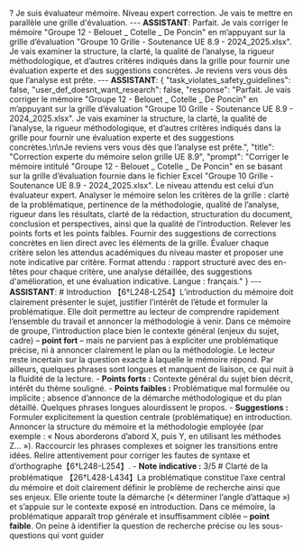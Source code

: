 ? Je suis évaluateur mémoire. Niveau expert correction. Je vais te mettre en parallèle une grille d'évaluation. --- **ASSISTANT**: Parfait. Je vais corriger le mémoire "Groupe 12 - Belouet _ Cotelle _ De Poncin" en m’appuyant sur la grille d’évaluation "Groupe 10 Grille - Soutenance UE 8.9 - 2024_2025.xlsx". Je vais examiner la structure, la clarté, la qualité de l’analyse, la rigueur méthodologique, et d’autres critères indiqués dans la grille pour fournir une évaluation experte et des suggestions concrètes. Je reviens vers vous dès que l’analyse est prête. --- **ASSISTANT**: { "task_violates_safety_guidelines": false, "user_def_doesnt_want_research": false, "response": "Parfait. Je vais corriger le mémoire \"Groupe 12 - Belouet _ Cotelle _ De Poncin\" en m’appuyant sur la grille d’évaluation \"Groupe 10 Grille - Soutenance UE 8.9 - 2024_2025.xlsx\". Je vais examiner la structure, la clarté, la qualité de l’analyse, la rigueur méthodologique, et d’autres critères indiqués dans la grille pour fournir une évaluation experte et des suggestions concrètes.\n\nJe reviens vers vous dès que l’analyse est prête.", "title": "Correction experte du mémoire selon grille UE 8.9", "prompt": "Corriger le mémoire intitulé \"Groupe 12 - Belouet _ Cotelle _ De Poncin\" en se basant sur la grille d’évaluation fournie dans le fichier Excel \"Groupe 10 Grille - Soutenance UE 8.9 - 2024_2025.xlsx\". Le niveau attendu est celui d’un évaluateur expert. Analyser le mémoire selon les critères de la grille : clarté de la problématique, pertinence de la méthodologie, qualité de l’analyse, rigueur dans les résultats, clarté de la rédaction, structuration du document, conclusion et perspectives, ainsi que la qualité de l’introduction. Relever les points forts et les points faibles. Fournir des suggestions de corrections concrètes en lien direct avec les éléments de la grille. Évaluer chaque critère selon les attendus académiques du niveau master et proposer une note indicative par critère. Format attendu : rapport structuré avec des en-têtes pour chaque critère, une analyse détaillée, des suggestions d'amélioration, et une évaluation indicative. Langue : français." } --- **ASSISTANT**: # Introduction 【6†L248-L254】L’introduction du mémoire doit clairement présenter le sujet, justifier l’intérêt de l’étude et formuler la problématique. Elle doit permettre au lecteur de comprendre rapidement l’ensemble du travail et annoncer la méthodologie à venir. Dans ce mémoire de groupe, l’introduction place bien le contexte général (enjeux du sujet, cadre) – **point fort** – mais ne parvient pas à expliciter une problématique précise, ni à annoncer clairement le plan ou la méthodologie. Le lecteur reste incertain sur la question exacte à laquelle le mémoire répond. Par ailleurs, quelques phrases sont longues et manquent de liaison, ce qui nuit à la fluidité de la lecture. - **Points forts :** Contexte général du sujet bien décrit, intérêt du thème souligné. - **Points faibles :** Problématique mal formulée ou implicite ; absence d’annonce de la démarche méthodologique et du plan détaillé. Quelques phrases longues alourdissent le propos. - **Suggestions :** Formuler explicitement la question centrale (problématique) en introduction. Annoncer la structure du mémoire et la méthodologie employée (par exemple : « Nous aborderons d’abord X, puis Y, en utilisant les méthodes Z… »). Raccourcir les phrases complexes et soigner les transitions entre idées. Relire attentivement pour corriger les fautes de syntaxe et d’orthographe【6†L248-L254】. - **Note indicative :** 3/5 # Clarté de la problématique 【26†L428-L434】La problématique constitue l’axe central du mémoire et doit clairement définir le problème de recherche ainsi que ses enjeux. Elle oriente toute la démarche (« déterminer l’angle d’attaque ») et s’appuie sur le contexte exposé en introduction. Dans ce mémoire, la problématique apparaît trop générale et insuffisamment ciblée – **point faible**. On peine à identifier la question de recherche précise ou les sous-questions qui vont guider